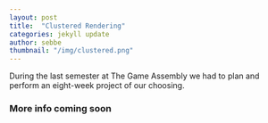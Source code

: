 ```yaml
---
layout: post
title:  "Clustered Rendering"
categories: jekyll update
author: sebbe
thumbnail: "/img/clustered.png"
---
```


During the last semester at The Game Assembly we had to plan and perform an eight-week project of our choosing.

### More info coming soon

